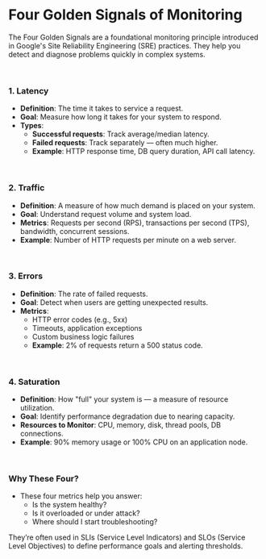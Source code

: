 # Four Golden Signals of Monitoring
The Four Golden Signals are a foundational monitoring principle introduced in Google's Site Reliability Engineering (SRE) practices. They help you detect and diagnose problems quickly in complex systems.

<br>

### **1. Latency**
- **Definition**: The time it takes to service a request.
- **Goal**: Measure how long it takes for your system to respond.
- **Types**:
    - **Successful requests**: Track average/median latency.
    - **Failed requests**: Track separately — often much higher.
    - **Example**: HTTP response time, DB query duration, API call latency.
<br>

### **2. Traffic**
- **Definition**: A measure of how much demand is placed on your system.
- **Goal**: Understand request volume and system load.
- **Metrics**: Requests per second (RPS), transactions per second (TPS), bandwidth, concurrent sessions.
- **Example**: Number of HTTP requests per minute on a web server.

<br>

### **3. Errors**
- **Definition**: The rate of failed requests.
- **Goal**: Detect when users are getting unexpected results.
- **Metrics**:
    - HTTP error codes (e.g., 5xx)
    - Timeouts, application exceptions
    - Custom business logic failures
    - **Example**: 2% of requests return a 500 status code.

<br>

### **4. Saturation**
- **Definition**: How "full" your system is — a measure of resource utilization.
- **Goal**: Identify performance degradation due to nearing capacity.
- **Resources to Monitor**: CPU, memory, disk, thread pools, DB connections.
- **Example**: 90% memory usage or 100% CPU on an application node.

<br>

### **Why These Four?**
- These four metrics help you answer:
    - Is the system healthy?
    - Is it overloaded or under attack?
    - Where should I start troubleshooting?

They’re often used in SLIs (Service Level Indicators) and SLOs (Service Level Objectives) to define performance goals and alerting thresholds.